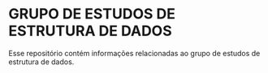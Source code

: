 # GRUPO DE ESTUDOS DE ESTRUTURA DE DADOS


Esse repositório contém informações relacionadas ao grupo de estudos de estrutura de dados.
